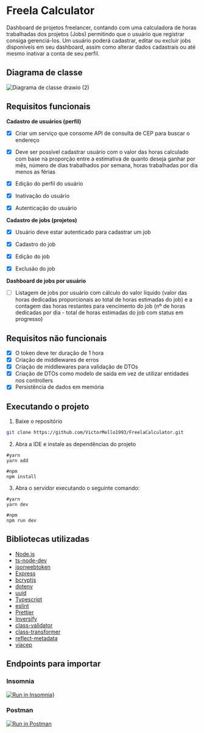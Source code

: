 # Freela Calculator

Dashboard de projetos freelancer, contando com uma calculadora de horas trabalhadas dos projetos (Jobs) permitindo que o usuário que registrar consiga gerenciá-los. Um usuário poderá cadastrar, editar ou excluir jobs disponíveis em seu dashboard, assim como alterar dados cadastrais ou até mesmo inativar a conta de seu perfil.


## Diagrama de classe
![Diagrama de classe drawio (2)](https://user-images.githubusercontent.com/35710766/187093068-76653db6-dbc6-4e55-b4a3-46b162493df7.png)

## Requisitos funcionais
**Cadastro de usuários (perfil)**

- [x] Criar um serviço que consome API de consulta de CEP para buscar o endereço

- [x] Deve ser possível cadastrar usuário com o valor das horas calculado com base na proporção entre a estimativa de quanto deseja ganhar por mês, número de dias             trabalhados por semana, horas trabalhadas por dia menos as férias

- [x] Edição do perfil do usuário

- [x] Inativação do usuário

- [x] Autenticação do usuário

**Cadastro de jobs (projetos)**
- [x] Usuário deve estar autenticado para cadastrar um job

- [x] Cadastro do job

- [x] Edição do job

- [x] Exclusão do job

**Dashboard de jobs por usuário**

- [ ] Listagem de jobs por usuário com cálculo do valor líquido (valor das horas dedicadas proporcionais ao total de horas estimadas do job) e a contagem
      das horas restantes para vencimento do job (nº de horas dedicadas por dia - total de horas estimadas do job com status em progresso)
      
## Requisitos não funcionais
- [x] O token deve ter duração de 1 hora
- [x] Criação de middlewares de erros
- [x] Criação de middlewares para validação de DTOs
- [x] Criação de DTOs como modelo de saída em vez de utilizar entidades nos controllers
- [x] Persistência de dados em memória

## Executando o projeto

1. Baixe o repositório
```sh
git clone https://github.com/VictorMello1993/FreelaCalculator.git
```

2. Abra a IDE e instale as dependências do projeto
```
#yarn
yarn add

#npm
npm install
```

3. Abra o servidor executando o seguinte comando:

```
#yarn
yarn dev

#npm
npm run dev
```

## Bibliotecas utilizadas
* <a href="https://nodejs.org/en/">Node.js</a>
* <a href="https://www.npmjs.com/package/ts-node-dev">ts-node-dev</a>
* <a href="https://www.npmjs.com/package/jsonwebtoken">jsonwebtoken</a>
* <a href="https://www.npmjs.com/package/express">Express</a>
* <a href="https://www.npmjs.com/package/bcryptjs">bcryptjs</a>
* <a href="https://www.npmjs.com/package/dotenv">dotenv</a>
* <a href="https://www.npmjs.com/package/uuid">uuid</a>
* <a href="https://www.npmjs.com/package/typescript">Typescript</a>
* <a href="https://www.npmjs.com/package/eslint">eslint</a>
* <a href="https://www.npmjs.com/package/prettier">Prettier</a>
* <a href="https://www.npmjs.com/package/inversify">Inversify</a>
* <a href="https://www.npmjs.com/package/class-validator">class-validator</a>
* <a href="https://www.npmjs.com/package/class-transformer">class-transformer</a>
* <a href="https://www.npmjs.com/package/reflect-metadata">reflect-metadata</a>
* <a href="https://www.npmjs.com/package/viacep">viacep</a>

## Endpoints para importar

### Insomnia
[![Run in Insomnia}](https://insomnia.rest/images/run.svg)](https://insomnia.rest/run/?label=Freela%20Calculator%20API&uri=https%3A%2F%2Fgist.githubusercontent.com%2FVictorMello1993%2Febcf8e061184c1001ece1e5cd82504f2%2Fraw%2F6949b3430fe417e767bd736920b9873bd798a8c5%2FInsomnia_2022-08-28.json)

### Postman
[![Run in Postman](https://run.pstmn.io/button.svg)](https://app.getpostman.com/run-collection/bda7ea4ecb7982e767bb?action=collection%2Fimport)
